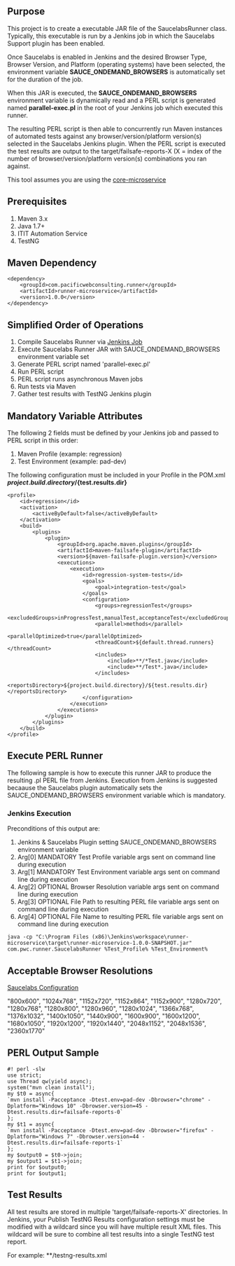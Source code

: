## Purpose

This project is to create a executable JAR file of the SaucelabsRunner class.  Typically, this executable is run by a 
Jenkins job in which the Saucelabs Support plugin has been enabled.  

Once Saucelabs is enabled in Jenkins and the desired Browser Type, Browser Version, and Platform (operating systems) 
have been selected, the environment variable **SAUCE_ONDEMAND_BROWSERS** is automatically set for the 
duration of the job. 

When this JAR is executed, the **SAUCE_ONDEMAND_BROWSERS** environment variable is dynamically read and a PERL script 
is generated named **parallel-exec.pl** in the root of your Jenkins job which executed this runner.

The resulting PERL script is then able to concurrently run Maven instances of automated tests 
against any browser/version/platform version(s) selected in the Saucelabs Jenkins plugin. When the PERL script is 
executed the test results are output to the target/failsafe-reports-X (X = index of the number of 
browser/version/platform version(s) combinations you ran against.

This tool assumes you are using the [core-microservice](https://github.com/AnthonyL22/core-microservice/)

## Prerequisites

1. Maven 3.x
2. Java 1.7+
3. ITIT Automation Service
4. TestNG

## Maven Dependency

```
<dependency>
    <groupId>com.pacificwebconsulting.runner</groupId>
    <artifactId>runner-microservice</artifactId>
    <version>1.0.0</version>
</dependency>
```

## Simplified Order of Operations

1. Compile Saucelabs Runner via [Jenkins Job](https://github.com/AnthonyL22/runner-microservice/)
2. Execute Saucelabs Runner JAR with SAUCE_ONDEMAND_BROWSERS environment variable set
3. Generate PERL script named 'parallel-exec.pl'
4. Run PERL script
5. PERL script runs asynchronous Maven jobs
6. Run tests via Maven
7. Gather test results with TestNG Jenkins plugin


## Mandatory Variable Attributes

The following 2 fields must be defined by your Jenkins job and passed to PERL script in this order:

1. Maven Profile  (example: regression)
2. Test Environment (example: pad-dev)

The following configuration must be included in your Profile in the POM.xml
    **<reportsDirectory>${project.build.directory}/${test.results.dir}</reportsDirectory>**
    
```
<profile>
    <id>regression</id>
    <activation>
        <activeByDefault>false</activeByDefault>
    </activation>
    <build>
        <plugins>
            <plugin>
                <groupId>org.apache.maven.plugins</groupId>
                <artifactId>maven-failsafe-plugin</artifactId>
                <version>${maven-failsafe-plugin.version}</version>
                <executions>
                    <execution>
                        <id>regression-system-tests</id>
                        <goals>
                            <goal>integration-test</goal>
                        </goals>
                        <configuration>
                            <groups>regressionTest</groups>
                            <excludedGroups>inProgressTest,manualTest,acceptanceTest</excludedGroups>
                            <parallel>methods</parallel>
                            <parallelOptimized>true</parallelOptimized>
                            <threadCount>${default.thread.runners}</threadCount>
                            <includes>
                                <include>**/*Test.java</include>
                                <include>**/Test*.java</include>
                            </includes>
                            <reportsDirectory>${project.build.directory}/${test.results.dir}</reportsDirectory>
                        </configuration>
                    </execution>
                </executions>
            </plugin>
        </plugins>
    </build>
</profile>
```    

## Execute PERL Runner
The following sample is how to execute this runner JAR to produce the resulting .pl PERL file from Jenkins.  Execution
from Jenkins is suggested becaause the Saucelabs plugin automatically sets the SAUCE_ONDEMAND_BROWSERS environment 
variable which is mandatory.

### Jenkins Execution
Preconditions of this output are:

1. Jenkins & Saucelabs Plugin setting SAUCE_ONDEMAND_BROWSERS environment variable
2. Arg[0] MANDATORY Test Profile variable args sent on command line during execution
3. Arg[1] MANDATORY Test Environment variable args sent on command line during execution
4. Arg[2] OPTIONAL Browser Resolution variable args sent on command line during execution
5. Arg[3] OPTIONAL File Path to resulting PERL file variable args sent on command line during execution
6. Arg[4] OPTIONAL File Name to resulting PERL file variable args sent on command line during execution

```
java -cp "C:\Program Files (x86)\Jenkins\workspace\runner-microservice\target\runner-microservice-1.0.0-SNAPSHOT.jar" com.pwc.runner.SaucelabsRunner %Test_Profile% %Test_Environment%
```

## Acceptable Browser Resolutions
[Saucelabs Configuration](https://docs.saucelabs.com/reference/test-configuration/)

"800x600", "1024x768", "1152x720", "1152x864", "1152x900", "1280x720", "1280x768", "1280x800", "1280x960",
"1280x1024", "1366x768", "1376x1032", "1400x1050", "1440x900", "1600x900", "1600x1200", "1680x1050",
"1920x1200", "1920x1440", "2048x1152", "2048x1536", "2360x1770"

## PERL Output Sample

```
#! perl -slw
use strict;
use Thread qw(yield async);
system("mvn clean install");
my $t0 = async{
`mvn install -Pacceptance -Dtest.env=pad-dev -Dbrowser="chrome" -Dplatform="Windows 10" -Dbrowser.version=45 -Dtest.results.dir=failsafe-reports-0`
};
my $t1 = async{
`mvn install -Pacceptance -Dtest.env=pad-dev -Dbrowser="firefox" -Dplatform="Windows 7" -Dbrowser.version=44 -Dtest.results.dir=failsafe-reports-1`
};
my $output0 = $t0->join;
my $output1 = $t1->join;
print for $output0;
print for $output1;
```

## Test Results

All test results are stored in multiple 'target/failsafe-reports-X' directories.  In Jenkins, your Publish TestNG 
Results configuration settings must be modified with a wildcard since you will have multiple result XML files.  This
wildcard will be sure to combine all test results into a single TestNG test report.

For example: **/testng-results.xml
